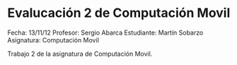 # Evalucación 2 de Computación Movil

Fecha: 13/11/12
Profesor: Sergio Abarca
Estudiante: Martín Sobarzo
Asignatura: Computación Movil

Trabajo 2 de la asignatura de Computación Movil.
